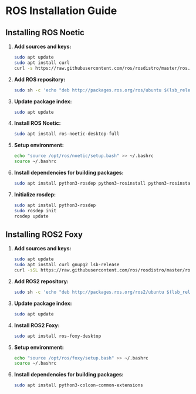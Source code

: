 # ROS Installation Guide

## Installing ROS Noetic

1. **Add sources and keys:**
    ```bash
    sudo apt update
    sudo apt install curl
    curl -s https://raw.githubusercontent.com/ros/rosdistro/master/ros.asc | sudo apt-key add -
    ```
2. **Add ROS repository:**
    ```bash
    sudo sh -c 'echo "deb http://packages.ros.org/ros/ubuntu $(lsb_release -sc) main" > /etc/apt/sources.list.d/ros-latest.list'
    ```
3. **Update package index:**
    ```bash
    sudo apt update
    ```
4. **Install ROS Noetic:**
    ```bash
    sudo apt install ros-noetic-desktop-full
    ```
5. **Setup environment:**
    ```bash
    echo "source /opt/ros/noetic/setup.bash" >> ~/.bashrc
    source ~/.bashrc
    ```
6. **Install dependencies for building packages:**
    ```bash
    sudo apt install python3-rosdep python3-rosinstall python3-rosinstall-generator python3-wstool build-essential
    ```
7. **Initialize rosdep:**
    ```bash
    sudo apt install python3-rosdep
    sudo rosdep init
    rosdep update
    ```

## Installing ROS2 Foxy

1. **Add sources and keys:**
    ```bash
    sudo apt update
    sudo apt install curl gnupg2 lsb-release
    curl -sSL https://raw.githubusercontent.com/ros/rosdistro/master/ros.asc | sudo apt-key add -
    ```
2. **Add ROS2 repository:**
    ```bash
    sudo sh -c 'echo "deb http://packages.ros.org/ros2/ubuntu $(lsb_release -cs) main" > /etc/apt/sources.list.d/ros2-latest.list'
    ```
3. **Update package index:**
    ```bash
    sudo apt update
    ```
4. **Install ROS2 Foxy:**
    ```bash
    sudo apt install ros-foxy-desktop
    ```
5. **Setup environment:**
    ```bash
    echo "source /opt/ros/foxy/setup.bash" >> ~/.bashrc
    source ~/.bashrc
    ```
6. **Install dependencies for building packages:**
    ```bash
    sudo apt install python3-colcon-common-extensions
    ```

